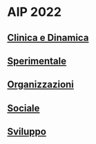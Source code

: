 # AIP 2022

## [Clinica e Dinamica](clinicodinamica.html)
## [Sperimentale](sperimentale.html)
## [Organizzazioni](organizzazioni.html)
## [Sociale](sociale.html)
## [Sviluppo](sviluppo.html)
